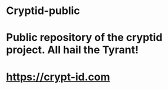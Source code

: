 # Cryptid-public
# Public repository of the cryptid project. All hail the Tyrant!
# https://crypt-id.com
